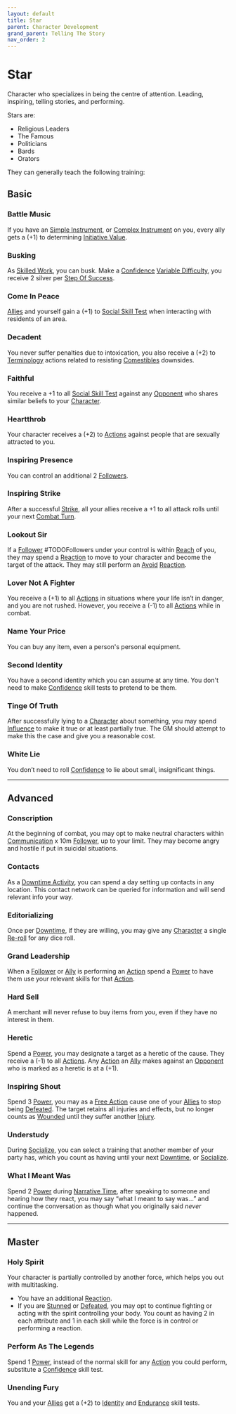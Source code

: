 ```yaml
---
layout: default
title: Star
parent: Character Development
grand_parent: Telling The Story
nav_order: 2
---
```

# Star
Character who specializes in being the centre of attention. Leading, inspiring, telling stories, and performing.

Stars are:
* Religious Leaders
* The Famous
* Politicians
* Bards
* Orators

They can generally teach the following training:

## Basic

### Battle Music
If you have an [Simple Instrument](Example-Gear#Simple%20Instrument), or [Complex Instrument](Example-Gear#Complex%20Instrument) on you, every ally gets a (+1) to determining [Initiative Value](Core/Combat#Initiative%20Value).

### Busking
As [Skilled Work](Activities#Skilled%20Work), you can busk. Make a [Confidence](Core/Communication#Confidence) [Variable Difficulty](Core/Skills#Variable%20Difficulty), you receive 2 silver per [Step Of Success](Core/Skills#Step%20Of%20Success).

### Come In Peace
[Allies](Core/Terminology#Ally) and yourself gain a (+1) to [Social Skill Test](Core/Terminology#Social%20Action) when interacting with residents of an area.

### Decadent
You never suffer penalties due to intoxication, you also receive a (+2) to [Terminology](Core/Terminology) actions related to resisting [Comestibles](Core/Comestibles) downsides.

### Faithful
You receive a +1 to all [Social Skill Test](Core/Terminology#Social%20Action) against any [Opponent](Core/Terminology#Opponent) who shares similar beliefs to your [Character](Core/Terminology#Character).

### Heartthrob
Your character receives a (+2) to [Actions](Core/Terminology#Action) against people that are sexually attracted to you.

### Inspiring Presence
You can control an additional 2 [Followers](Core/Terminology#Follower).

### Inspiring Strike
After a successful [Strike](Core/Strength#Strike), all your allies receive a +1 to all attack rolls until your next [Combat Turn](Core/Terminology#Combat%20Turn).

### Lookout Sir
If a [Follower](Core/Terminology#Follower) #TODOFollowers under your control is within [Reach](Core/Movement#Reach) of you, they may spend a [Reaction](Core/Terminology#Reaction) to move to your character and become the target of the attack. They may still perform an [Avoid](Core/Reacting-To-Attacks#Avoid) [Reaction](Core/Terminology#Reaction).

### Lover Not A Fighter
You receive a (+1) to all [Actions](Core/Terminology#Action) in situations where your life isn’t in danger, and you are not rushed. However, you receive a (-1) to all [Actions](Core/Terminology#Action) while in combat.

### Name Your Price
You can buy any item, even a person's personal equipment.

### Second Identity
You have a second identity which you can assume at any time. You don't need to make [Confidence](Core/Communication#Confidence) skill tests to pretend to be them.

### Tinge Of Truth
After successfully lying to a [Character](Core/Terminology#Character) about something, you may spend [Influence](Core/Stats#Max%20Influence) to make it true or at least partially true. The GM should attempt to make this the case and give you a reasonable cost.

### White Lie
You don’t need to roll [Confidence](Core/Communication#Confidence) to lie about small, insignificant things.


---

## Advanced

### Conscription
At the beginning of combat, you may opt to make neutral characters within [Communication](Core/Communication) x 10m [Follower](Core/Terminology#Follower), up to your limit. They may become angry and hostile if put in suicidal situations.

### Contacts
As a [Downtime Activity](Activities#Downtime%20Activity), you can spend a day setting up contacts in any location. This contact network can be queried for information and will send relevant info your way.

### Editorializing
Once per [Downtime](Telling-The-Story#Downtime), if they are willing, you may give any [Character](Core/Terminology#Character) a single [Re-roll](Core/Terminology#Re-roll) for any dice roll.

### Grand Leadership
When a [Follower](Core/Terminology#Follower) or [Ally](Core/Terminology#Ally) is performing an [Action](Core/Terminology#Action) spend a [Power](Core/Stats#Max%20Power) to have them use your relevant skills for that [Action](Core/Terminology#Action).

### Hard Sell
A merchant will never refuse to buy items from you, even if they have no interest in them.
### Heretic
Spend a [Power](Core/Stats#Max%20Power), you may designate a target as a heretic of the cause. They receive a (-1) to all [Actions](Core/Terminology#Action). Any [Action](Core/Terminology#Action) an [Ally](Core/Terminology#Ally) makes against an [Opponent](Core/Terminology#Opponent) who is marked as a heretic is at a (+1).

### Inspiring Shout
Spend 3 [Power](Core/Stats#Max%20Power), you may as a [Free Action](Core/Terminology#Free%20Action) cause one of your [Allies](Core/Terminology#Ally) to stop being [Defeated](Core/Effects#Defeated). The target retains all injuries and effects, but no longer counts as [Wounded](Core/Effects#Wounded) until they suffer another [Injury](Core/Injury).

### Understudy
During [Socialize](Activities#Socialize), you can select a training that another member of your party has, which you count as having until your next [Downtime](Telling-The-Story#Downtime), or [Socialize](Activities#Socialize).

### What I Meant Was
Spend 2 [Power](Core/Stats#Max%20Power) during [Narrative Time](Telling-The-Story#Narrative%20Time), after speaking to someone and hearing how they react, you may say “what I meant to say was…” and continue the conversation as though what you originally said *never* happened.






---

## Master

### Holy Spirit
Your character is partially controlled by another force, which helps you out with multitasking. 
* You have an additional [Reaction](Core/Terminology#Reaction). 
* If you are [Stunned](Core/Effects#Stunned) or [Defeated](Core/Effects#Defeated), you may opt to continue fighting or acting with the spirit controlling your body. 
You count as having 2 in each attribute and 1 in each skill while the force is in control or performing a reaction.

### Perform As The Legends
Spend 1 [Power](Core/Stats#Max%20Power), instead of the normal skill for any [Action](Core/Terminology#Action) you could perform, substitute a [Confidence](Core/Communication#Confidence) skill test.
### Unending Fury
You and your [Allies](Core/Terminology#Ally) get a (+2) to [Identity](Core/Spirit#Identity) and [Endurance](Core/Strength#Endurance) skill tests.

